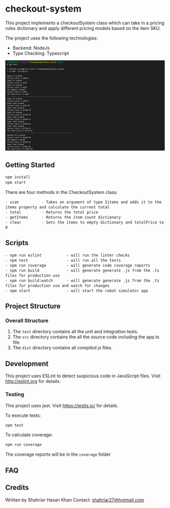 # checkout-system

This project implements a checkoutSystem class which can take in a pricing rules dictionary and apply different pricing models based on the item SKU. 


The project uses the following technologies:
- Backend: NodeJs
- Type Checking: Typescript

<img src="images/checkout-system.PNG">

## Getting Started

```bash
npm install
npm start
```

There are four methods in the CheckoutSystem class:
```
- scan          - Takes an argument of type Iitems and adds it to the items property and calculate the current total
- total         - Returns the total price
- getItems      - Returns the item count dictionary
- clear         - Sets the items to empty dictionary and totalPrice to 0
```


## Scripts


```
- npm run eslint           - will run the linter checks
- npm test                 - will run all the tests
- npm run coverage         - will generate code coverage reports
- npm run build            - will generate generate .js from the .ts files for production use
- npm run build:watch      - will generate generate .js from the .ts files for production use and watch for changes
- npm start                - will start the robot simulator app
```

## Project Structure

### Overall Structure

1. The `test` directory contains all the unit and integration tests.
2. The `src` directory contains the all the source code including the app.ts file.
3. The `dist` directory contains all compiled js files.

## Development


This project uses ESLint to detect suspicious code in JavaScript files.
Visit http://eslint.org for details.

### Testing

This project uses jest.
Visit https://jestjs.io/ for details.

To execute tests:

```bash
npm test
```

To calculate coverage:

```bash
npm run coverage
```

The coverage reports will be in the `coverage` folder

## FAQ

## Credits

Written by Shahriar Hasan Khan
Contact: shahriar27@hotmail.com
